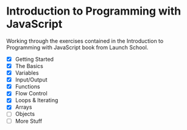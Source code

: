 # Introduction to Programming with JavaScript

Working through the exercises contained in the Introduction to Programming with
JavaScript book from Launch School.

- [x] Getting Started
- [x] The Basics
- [x] Variables
- [x] Input/Output
- [x] Functions
- [x] Flow Control
- [x] Loops & Iterating
- [x] Arrays
- [ ] Objects
- [ ] More Stuff

